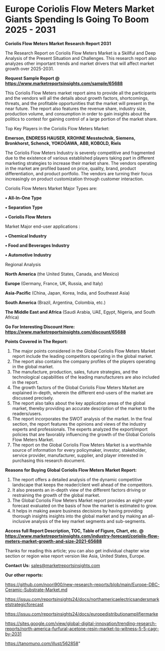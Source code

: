 # Europe Coriolis Flow Meters Market Giants Spending Is Going To Boom 2025 - 2031

<strong>Coriolis Flow Meters Market Research Report 2031</strong>

The Research Report on Coriolis Flow Meters Market is a Skillful and Deep Analysis of the Present Situation and Challenges. This research report also analyzes other important trends and market drivers that will affect market growth over 2025-2031.

<strong>Request Sample Report @ <a href=https://www.marketreportsinsights.com/sample/65688>https://www.marketreportsinsights.com/sample/65688</a></strong>

This Coriolis Flow Meters market report aims to provide all the participants and the vendors will all the details about growth factors, shortcomings, threats, and the profitable opportunities that the market will present in the near future. The report also features the revenue share, industry size, production volume, and consumption in order to gain insights about the politics to contest for gaining control of a large portion of the market share.

Top Key Players in the Coriolis Flow Meters Market:

<strong>Emerson, ENDRESS HAUSER, KROHNE Messtechnik, Siemens, Bronkhorst, Schenck, YOKOGAWA, ABB, KOBOLD, Riels</strong>

The Coriolis Flow Meters Industry is severely competitive and fragmented due to the existence of various established players taking part in different marketing strategies to increase their market share. The vendors operating in the market are profiled based on price, quality, brand, product differentiation, and product portfolio. The vendors are turning their focus increasingly on product customization through customer interaction.

Coriolis Flow Meters Market Major Types are:

<strong>• All-In-One Type

• Separation Type

• Coriolis Flow Meters</strong>

Market Major end-user applications :

<strong>• Chemical Industry

• Food and Beverages Industry

• Automotive Industry</strong>

Regional Analysis

</u><strong><b>North America</b></strong> (the United States, Canada, and Mexico)

<strong><b>Europe </b></strong>(Germany, France, UK, Russia, and Italy)

<strong><b>Asia-Pacific</b></strong> (China, Japan, Korea, India, and Southeast Asia)

<strong><b>South America</b></strong> (Brazil, Argentina, Colombia, etc.)

<strong><b>The Middle East and Africa</b></strong> (Saudi Arabia, UAE, Egypt, Nigeria, and South Africa)

<strong>Go For Interesting Discount Here: <a href=https://www.marketreportsinsights.com/discount/65688>https://www.marketreportsinsights.com/discount/65688</a></strong>

<strong>Points Covered in The Report:</strong>
<ol>
  <li>The major points considered in the Global Coriolis Flow Meters Market report include the leading competitors operating in the global market.</li>
  <li>The report also contains the company profiles of the players operating in the global market.</li>
  <li>The manufacture, production, sales, future strategies, and the technological capabilities of the leading manufacturers are also included in the report.</li>
  <li>The growth factors of the Global Coriolis Flow Meters Market are explained in-depth, wherein the different end-users of the market are discussed precisely.</li>
  <li>The report also talks about the key application areas of the global market, thereby providing an accurate description of the market to the readers/users.</li>
  <li>The report incorporates the SWOT analysis of the market. In the final section, the report features the opinions and views of the industry experts and professionals. The experts analyzed the export/import policies that are favorably influencing the growth of the Global Coriolis Flow Meters Market.</li>
  <li>The report on the Global Coriolis Flow Meters Market is a worthwhile source of information for every policymaker, investor, stakeholder, service provider, manufacturer, supplier, and player interested in purchasing this research document.</li>
</ol>
<strong>Reasons for Buying Global Coriolis Flow Meters Market Report:</strong>

<ol>
  <li>The report offers a detailed analysis of the dynamic competitive landscape that keeps the reader/client well ahead of the competitors.</li>
  <li>It also presents an in-depth view of the different factors driving or restraining the growth of the global market.</li>
  <li>The Global Coriolis Flow Meters Market report provides an eight-year forecast evaluated on the basis of how the market is estimated to grow.</li>
  <li>It helps in making aware business decisions by having providing thorough insights insights into the global market and by making an all-inclusive analysis of the key market segments and sub-segments.</li>
</ol>
<strong>Access full Report Description, TOC, Table of Figure, Chart, etc. @ <a href=https://www.marketreportsinsights.com/industry-forecast/coriolis-flow-meters-market-growth-and-size-2021-65688>https://www.marketreportsinsights.com/industry-forecast/coriolis-flow-meters-market-growth-and-size-2021-65688</a></strong>


Thanks for reading this article; you can also get individual chapter wise section or region wise report version like Asia, United States, Europe.

<strong>Contact Us:</strong>
sales@marketreportsinsights.com

<strong>Our other reports:</strong>

<a href=https://github.com/noori900/new-research-reports/blob/main/Europe-DBC-Ceramic-Substrate-Market.md>https://github.com/noori900/new-research-reports/blob/main/Europe-DBC-Ceramic-Substrate-Market.md</a>

<a href=https://issuu.com/reportsinsights24/docs/northamericaelectricsandersmarketstrategicforecast>https://issuu.com/reportsinsights24/docs/northamericaelectricsandersmarketstrategicforecast</a>

<a href=https://issuu.com/reportsinsights24/docs/europedistributionamplifiermarke>https://issuu.com/reportsinsights24/docs/europedistributionamplifiermarke</a>

<a href=https://sites.google.com/view/global-digital-innovation/trending-research-reports/north-america-furfural-acetone-resin-market-to-witness-5-5-cagr-by-2031>https://sites.google.com/view/global-digital-innovation/trending-research-reports/north-america-furfural-acetone-resin-market-to-witness-5-5-cagr-by-2031</a>

<a href=https://tanomuno.com/illust/562858>https://tanomuno.com/illust/562858</a>"
